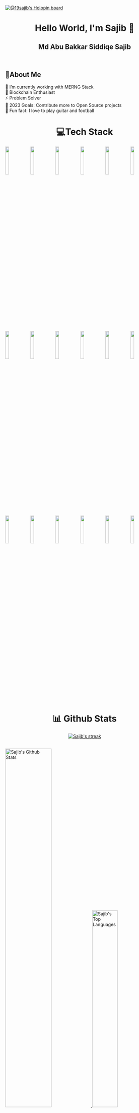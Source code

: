 [![@19sajib's Holopin board](https://holopin.me/19sajib)](https://holopin.io/@19sajib)

<h1 align="center">Hello World, I'm Sajib 👋</h1>
<h2 align="center">Md Abu Bakkar Siddiqe Sajib</h1>
<br/>
<h2>💫About Me </h2>
🌱 I’m currently working with MERNG Stack<br/>
🔧 Blockchain Enthusiast<br/>
⚡ Problem Solver<br/>
🥅 2023 Goals: Contribute more to Open Source projects<br/>
👯 Fun fact: I love to play guitar and football<br/>

<h1 align="center"> 💻Tech Stack </h1>
<p>
<code><img width="15%" src="https://www.vectorlogo.zone/logos/javascript/javascript-horizontal.svg"></code>
<code><img width="15%" src="https://www.vectorlogo.zone/logos/nodejs/nodejs-ar21.svg"></code>
<code><img width="15%" src="https://cdn.buttercms.com/2q5r816LTo2uE9j7Ntic"></code>
<code><img width="15%" src="https://www.vectorlogo.zone/logos/mongodb/mongodb-ar21.svg"></code>
<code><img width="15%" src="https://www.vectorlogo.zone/logos/reactjs/reactjs-ar21.svg"></code>
<code><img width="15%" src="https://upload.wikimedia.org/wikipedia/commons/3/30/Redux_Logo.png"></code>
<code><img width="15%" src="https://www.vectorlogo.zone/logos/w3_html5/w3_html5-ar21.svg"></code>
 <code><img width="15%" src="https://www.vectorlogo.zone/logos/w3_css/w3_css-ar21.svg"></code>
 <code><img width="15%" src="https://miro.medium.com/max/1400/1*Smbj_VLH7JRp9GhLaKyiUQ.png"></code>
 <code><img width="15%" src="https://www.vectorlogo.zone/logos/tailwindcss/tailwindcss-ar21.svg"></code>
 <code><img width="15%" src="https://www.vectorlogo.zone/logos/graphql/graphql-ar21.svg"></code>
 <code><img width="15%" src="https://en.bitcoinwiki.org/upload/en/images/thumb/d/d5/Solidity.png/400px-Solidity.png"></code>
 <code><img width="15%" src="https://www.vectorlogo.zone/logos/git-scm/git-scm-ar21.svg"></code>
 <code><img width="15%" src="https://www.vectorlogo.zone/logos/github/github-ar21.svg"></code>
 <code><img width="15%" src="https://www.vectorlogo.zone/logos/visualstudio_code/visualstudio_code-ar21.svg"></code>
 <code><img width="15%" src="https://www.vectorlogo.zone/logos/npmjs/npmjs-ar21.svg"></code>
 <code><img width="15%" src="https://www.vectorlogo.zone/logos/netlify/netlify-ar21.svg"></code>
 <code><img width="15%" src="https://www.vectorlogo.zone/logos/heroku/heroku-ar21.svg"></code>
</p>

<h1 align="center">📊 Github Stats</h1>

<div align="center">
  
<p align="center">
    <a href="https://github.com/kokonior/github-readme-streak-stats">
        <img title="🔥 Get streak stats for your profile at git.io/streak-stats" alt="Sajib's streak" src="https://github-readme-streak-stats.herokuapp.com/?user=19sajib&theme=black-ice&hide_border=true&stroke=0000&background=060A0CD0"/>
    </a>
</p>
 </div>
   <br/>
    <a href="https://github.com/19sajib">
 <img alt="Sajib's Github Stats" src="https://github-readme-stats.vercel.app/api?username=19sajib&show_icons=true&count_private=true&theme=react&hide_border=true&bg_color=0D1117" width="54%"  />
</a>
  <a href="https://github.com/19sajib">
 <img alt="Sajib's Top Languages" src="https://github-readme-stats.vercel.app/api/top-langs/?username=19sajib&langs_count=8&count_private=true&layout=compact&theme=react&hide_border=true&bg_color=0D1117" width="40%"  />
</a>
  <br/>


[![Sajib's github activity graph](https://github-readme-activity-graph.cyclic.app/graph?username=19sajib&bg_color=000000&color=ff7a7a&line=006da3&point=003985&area=true&hide_border=true)]([https://github.com/ashutosh00710/github-readme-activity-graph])
<br/>

## 👀 Views and Followers ❤
<a href="https://github.com/19sajib">
    <img src="https://komarev.com/ghpvc/?username=19sajib">
</a>
<a href="https://github.com/19sajib?tab=followers">
<img src="https://img.shields.io/github/followers/19sajib?label=Followers&style=social" alt="GitHub Badge">
</a>

<br/>

## 📫   How to reach me:
[![LinkedIn](https://img.shields.io/badge/LinkedIn-%230077B5.svg?logo=linkedin&logoColor=white)](https://linkedin.com/in/19sajib) [![Twitter](https://img.shields.io/badge/Twitter-%231DA1F2.svg?logo=Twitter&logoColor=white)](https://twitter.com/19sajib)  [![Facebook](https://img.shields.io/badge/Facebook-%231877F2.svg?logo=Facebook&logoColor=white)](https://facebook.com/19sajib) [![Instagram](https://img.shields.io/badge/Instagram-%23E4405F.svg?logo=Instagram&logoColor=white)](https://instagram.com/19sajib) [![Stack Overflow](https://img.shields.io/badge/-Stackoverflow-FE7A16?logo=stack-overflow&logoColor=white)](https://stackoverflow.com/users/15368718)

